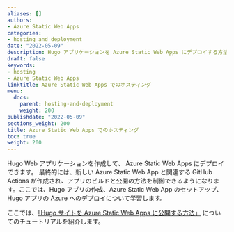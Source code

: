 ```yaml
---
aliases: []
authors:
- Azure Static Web Apps
categories:
- hosting and deployment
date: "2022-05-09"
description: Hugo アプリケーションを Azure Static Web Apps にデプロイする方法を学びます。
draft: false
keywords:
- hosting
- Azure Static Web Apps
linktitle: Azure Static Web Apps でのホスティング
menu:
  docs:
    parent: hosting-and-deployment
    weight: 200
publishdate: "2022-05-09"
sections_weight: 200
title: Azure Static Web Apps でのホスティング
toc: true
weight: 200
---
```


Hugo Web アプリケーションを作成して、 Azure Static Web Apps にデプロイできます。 最終的には、新しい Azure Static Web App と関連する GitHub Actions が作成され、アプリのビルドと公開の方法を制御できるようになります。ここでは、Hugo アプリの作成、Azure Static Web App のセットアップ、Hugo アプリの Azure へのデプロイについて学習します。

ここでは、[「Hugo サイトを Azure Static Web Apps に公開する方法」](https://docs.microsoft.com/en-us/azure/static-web-apps/publish-hugo) についてのチュートリアルを紹介します。
